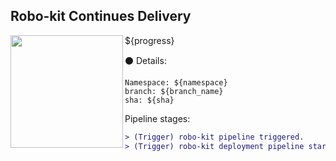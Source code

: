 ## Robo-kit Continues Delivery

<img align="left" width="180" src="https://tinyurl.com/rootojr">

${progress}

:black_circle: Details:
```
Namespace: ${namespace}
branch: ${branch_name}
sha: ${sha}
```

Pipeline stages:
```diff
> (Trigger) robo-kit pipeline triggered.
> (Trigger) robo-kit deployment pipeline started  
```